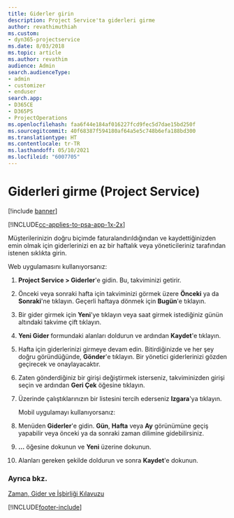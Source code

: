 ```yaml
---
title: Giderler girin
description: Project Service'ta giderleri girme
author: revathimuthiah
ms.custom:
- dyn365-projectservice
ms.date: 8/03/2018
ms.topic: article
ms.author: revathim
audience: Admin
search.audienceType:
- admin
- customizer
- enduser
search.app:
- D365CE
- D365PS
- ProjectOperations
ms.openlocfilehash: faa6f44e184af016227fcd9fec5d7dae15bd250f
ms.sourcegitcommit: 40f68387f594180af64a5e5c748b6efa188bd300
ms.translationtype: HT
ms.contentlocale: tr-TR
ms.lasthandoff: 05/10/2021
ms.locfileid: "6007705"
---
```

# <a name="enter-expenses-project-service"></a>Giderleri girme (Project Service)

[!include [banner](../includes/psa-now-project-operations.md)]

[!INCLUDE[cc-applies-to-psa-app-1x-2x](../includes/cc-applies-to-psa-app-1x-2x.md)]

Müşterilerinizin doğru biçimde faturalandırıldığından ve kaydettiğinizden emin olmak için giderlerinizi en az bir haftalık veya yöneticileriniz tarafından istenen sıklıkta girin.  
  
 Web uygulamasını kullanıyorsanız:  
  
1. **Project Service > Giderler**'e gidin. Bu, takviminizi getirir.  
  
2. Önceki veya sonraki hafta için takviminizi görmek üzere **Önceki** ya da **Sonraki**'ne tıklayın. Geçerli haftaya dönmek için **Bugün**'e tıklayın.  
  
3. Bir gider girmek için **Yeni**'ye tıklayın veya saat girmek istediğiniz günün altındaki takvime çift tıklayın.  
  
4. **Yeni Gider** formundaki alanları doldurun ve ardından **Kaydet**'e tıklayın.  
  
5. Hafta için giderlerinizi girmeye devam edin. Bitirdiğinizde ve her şey doğru göründüğünde, **Gönder**'e tıklayın. Bir yönetici giderlerinizi gözden geçirecek ve onaylayacaktır.  
  
6. Zaten gönderdiğiniz bir girişi değiştirmek isterseniz, takviminizden girişi seçin ve ardından **Geri Çek** öğesine tıklayın.  
  
7. Üzerinde çalıştıklarınızın bir listesini tercih ederseniz **Izgara**'ya tıklayın.  
  
   Mobil uygulamayı kullanıyorsanız:  
  
8. Menüden **Giderler**'e gidin.     **Gün**, **Hafta** veya **Ay** görünümüne geçiş yapabilir veya önceki ya da sonraki zaman dilimine gidebilirsiniz.  
  
9. **…** öğesine dokunun ve **Yeni** üzerine dokunun.  
  
10. Alanları gereken şekilde doldurun ve sonra **Kaydet**'e dokunun.  
  
### <a name="see-also"></a>Ayrıca bkz.  
 [Zaman, Gider ve İşbirliği Kılavuzu](../psa/time-expense-collaboration-guide.md)


[!INCLUDE[footer-include](../includes/footer-banner.md)]